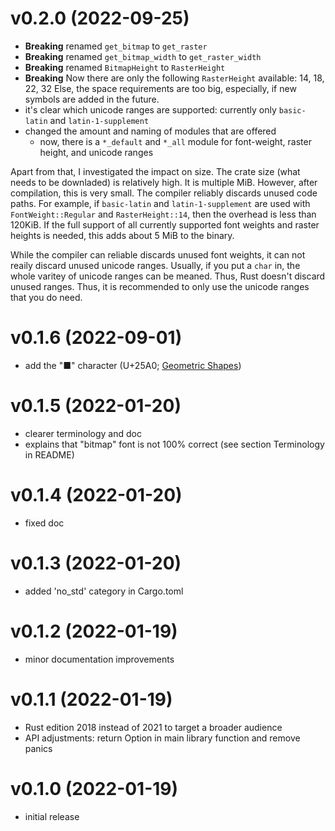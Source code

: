 # v0.2.0 (2022-09-25)
- **Breaking** renamed `get_bitmap` to `get_raster`
- **Breaking** renamed `get_bitmap_width` to `get_raster_width`
- **Breaking** renamed `BitmapHeight` to `RasterHeight`
- **Breaking** Now there are only the following `RasterHeight` available: 14, 18, 22, 32
  Else, the space requirements are too big, especially, if new symbols are added in the future.
- it's clear which unicode ranges are supported:
  currently only `basic-latin` and `latin-1-supplement`
- changed the amount and naming of modules that are offered
  - now, there is a `*_default` and `*_all` module for font-weight, raster height,
    and unicode ranges

Apart from that, I investigated the impact on size. The crate size (what needs to be downladed) is
relatively high. It is multiple MiB. However, after compilation, this is very small. The compiler
reliably discards unused code paths. For example, if `basic-latin` and `latin-1-supplement` are
used with `FontWeight::Regular` and `RasterHeight::14`, then the overhead is less than 120KiB.
If the full support of all currently supported font weights and raster heights is needed, this adds
about 5 MiB to the binary.

While the compiler can reliable discards unused font weights, it can not reaily discard unused
unicode ranges. Usually, if you put a `char` in, the whole varitey of unicode ranges can be meaned.
Thus, Rust doesn't discard unused ranges. Thus, it is recommended to only use the unicode ranges
that you do need.

# v0.1.6 (2022-09-01)
- add the "■" character (U+25A0; [Geometric Shapes](https://jrgraphix.net/r/Unicode/25A0-25FF))

# v0.1.5 (2022-01-20)
- clearer terminology and doc
- explains that "bitmap" font is not 100% correct (see section Terminology in README)

# v0.1.4 (2022-01-20)
- fixed doc

# v0.1.3 (2022-01-20)
- added 'no_std' category in Cargo.toml

# v0.1.2 (2022-01-19)
- minor documentation improvements

# v0.1.1 (2022-01-19)
- Rust edition 2018 instead of 2021 to target a broader audience
- API adjustments: return Option in main library function and remove panics

# v0.1.0 (2022-01-19)
- initial release
